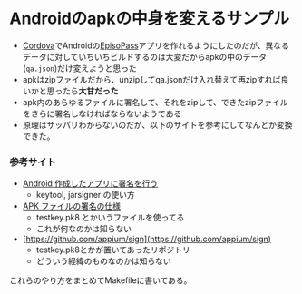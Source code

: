 # Androidのapkの中身を変えるサンプル

* [Cordova](https://cordova.apache.org/)でAndroidの[EpisoPass](http://EpisoPass.com/)アプリを作れるようにしたのだが、異なるデータに対していちいちビルドするのは大変だからapkの中のデータ(```qa.json```)だけ変えようと思った
* apkはzipファイルだから、unzipしてqa.jsonだけ入れ替えて再zipすれば良いかと思ったら**大甘だった**
* apk内のあらゆるファイルに署名して、それをzipして、できたzipファイルをさらに署名しなければならないようである
* 原理はサッパリわからないのだが、以下のサイトを参考にしてなんとか変換できた。

### 参考サイト

 * [Android 作成したアプリに署名を行う](http://blue-red.ddo.jp/~ao/wiki/wiki.cgi?page=Android+%BA%EE%C0%AE%A4%B7%A4%BF%A5%A2%A5%D7%A5%EA%A4%CB%BD%F0%CC%BE%A4%F2%B9%D4%A4%A6)
   * keytool, jarsigner の使い方
 * [APK ファイルの署名の仕様](http://d.hatena.ne.jp/urandroid/20110818/1313656536)
   * testkey.pk8 とかいうファイルを使ってる
   * これが何なのかは知らない
 * [https://github.com/appium/sign](https://github.com/appium/sign)
   * testkey.pk8とかが置いてあったリポジトリ
   * どういう経緯のものなのかは知らない
 
これらのやり方をまとめてMakefileに書いてある。